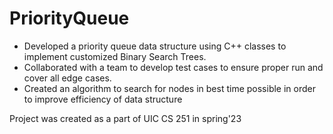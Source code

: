 # PriorityQueue

- Developed a priority queue data structure using C++ classes to implement customized Binary Search Trees.
- Collaborated with a team to develop test cases to ensure proper run and cover all edge cases.
- Created an algorithm to search for nodes in best time possible in order to improve efficiency of data structure

Project was created as a part of UIC CS 251 in spring'23 
